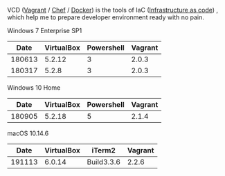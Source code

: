 VCD ([Vagrant](Vagrant) / [Chef](Chef) / [Docker](Docker)) is the tools of IaC ([Infrastructure as code](https://en.wikipedia.org/wiki/Infrastructure_as_Code)) 
, which help me to prepare developer environment ready with no pain.

Windows 7 Enterprise SP1

| Date   |  VirtualBox | Powershell | Vagrant |
|--------|-------------|------------|---------|
| 180613 | 5.2.12      | 3          | 2.0.3   |
| 180317 | 5.2.8       | 3          | 2.0.3   |

Windows 10 Home

| Date   |  VirtualBox | Powershell | Vagrant |
|--------|-------------|------------|---------|
| 180905 | 5.2.18      | 5          | 2.1.4   |

macOS 10.14.6

| Date   |  VirtualBox | iTerm2 | Vagrant |
|--------|-------------|------------|---------|
| 191113 | 6.0.14      | Build3.3.6 | 2.2.6   |
